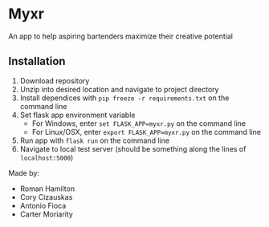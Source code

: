 # Myxr

An app to help aspiring bartenders maximize their creative potential

## Installation

1. Download repository
2. Unzip into desired location and navigate to project directory
3. Install dependices with `pip freeze -r requirements.txt` on the command line
4. Set flask app environment variable
    - For Windows, enter `set FLASK_APP=myxr.py` on the command line
    - For Linux/OSX, enter `export FLASK_APP=myxr.py` on the command line
5. Run app with `flask run` on the command line
6. Navigate to local test server (should be something along the lines of `localhost:5000`)

Made by:

- Roman Hamilton
- Cory Cizauskas
- Antonio Fioca
- Carter Moriarity
